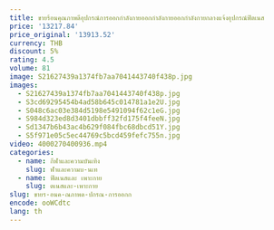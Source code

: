```yaml
---
title: ขายร้อนคุณภาพดีอุปกรณ์การออกกําลังกายออกกําลังกายออกกําลังกายกลางแจ้งอุปกรณ์ฟิตเนส
price: '13217.84'
price_original: '13913.52'
currency: THB
discount: 5%
rating: 4.5
volume: 81
image: S21627439a1374fb7aa7041443740f438p.jpg
images:
  - S21627439a1374fb7aa7041443740f438p.jpg
  - S3cd69295454b4ad58b645c014781a1e2U.jpg
  - S048c6ac03e384d5198e5491094f62c1eG.jpg
  - S984d323ed8d3401dbbff32fd175f4feeN.jpg
  - Sd1347b6b43ac4b629f084fbc68dbcd51Y.jpg
  - S5f971e05c5ec44769c5bcd459fefc755n.jpg
video: 4000270400936.mp4
categories:
  - name: กีฬาและความบันเทิง
    slug: ฬาและความบ-นเท
  - name: ฟิตเนสและ เพาะกาย
    slug: ตเนสและ-เพาะกาย
slug: ขายร-อนค-ณภาพด-ปกรณ-การออกก
encode: ooWCdtc
lang: th
---
```

  